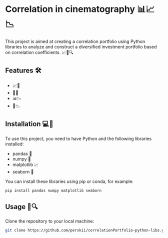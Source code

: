 # Correlation in cinematography 📊📈📉 

This project is aimed at creating a correlation portfolio using Python libraries to analyze and construct a diversified investment portfolio based on correlation coefficients. 📈💼🔍

## Features 🛠️

-  📈🔬
-  💼🔝
-  📊📉
-  💪📉

## Installation 💻🔧

To use this project, you need to have Python and the following libraries installed:

- pandas 🐼
- numpy 🧮
- matplotlib 📈
- seaborn 🌊

You can install these libraries using pip or conda, for example:

```bash
pip install pandas numpy matplotlib seaborn
```

## Usage 🚀🔍
Clone the repository to your local machine:

```bash
git clone https://github.com/perskii/correlationPortfolio-python-libs.git
```


